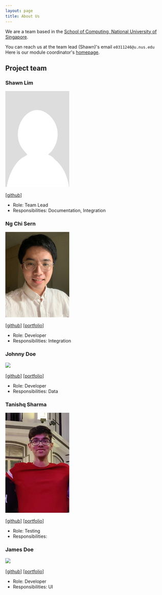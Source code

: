 ```yaml
---
layout: page
title: About Us
---
```


We are a team based in the [School of Computing, National University of Singapore](http://www.comp.nus.edu.sg).

You can reach us at the team lead (Shawn)'s email `e0311246@u.nus.edu` <br>
Here is our module coordinator's [homepage](https://www.comp.nus.edu.sg/~damithch/).

## Project team

### Shawn Lim

<img src="images/lwlshawn.png" width="200px">

[[github](https://github.com/lwlshawn)]

* Role: Team Lead
* Responsibilities: Documentation, Integration

### Ng Chi Sern

<img src="images/ngchisern.png" width="200px">

[[github](https://github.com/ngchisern)]
[[portfolio](team/ngchisern.md)]

* Role: Developer
* Responsibilities: Integration

### Johnny Doe

<img src="images/johndoe.png" width="200px">

[[github](http://github.com/johndoe)] [[portfolio](team/johndoe.md)]

* Role: Developer
* Responsibilities: Data

### Tanishq Sharma

<img src="images/tanishq4331.png" width="200px">

[[github](https://github.com/Tanishq4331)]
[[portfolio](team/johndoe.md)]

* Role: Testing
* Responsibilities: 

### James Doe

<img src="images/johndoe.png" width="200px">

[[github](http://github.com/johndoe)]
[[portfolio](team/johndoe.md)]

* Role: Developer
* Responsibilities: UI
